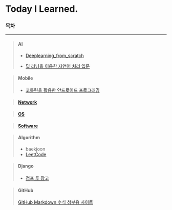 # Today I Learned.
### 목차

---

> #### AI
>
> * [Deeplearning_from_scratch](https://github.com/p-chanmin/TIL/tree/main/AI#deeplearning_from_scratch)
>
> * [딥 러닝을 이용한 자연어 처리 입문](https://github.com/p-chanmin/TIL/tree/main/AI#%EB%94%A5-%EB%9F%AC%EB%8B%9D%EC%9D%84-%EC%9D%B4%EC%9A%A9%ED%95%9C-%EC%9E%90%EC%97%B0%EC%96%B4-%EC%B2%98%EB%A6%AC-%EC%9E%85%EB%AC%B8)




> #### Mobile
>
> * [코틀린을 활용한 안드로이드 프로그래밍](https://github.com/p-chanmin/TIL/tree/main/Mobile#%EC%BD%94%ED%8B%80%EB%A6%B0%EC%9D%84-%ED%99%9C%EC%9A%A9%ED%95%9C-%EC%95%88%EB%93%9C%EB%A1%9C%EC%9D%B4%EB%93%9C-%ED%94%84%EB%A1%9C%EA%B7%B8%EB%9E%98%EB%B0%8D)



> #### [Network](https://github.com/p-chanmin/TIL/tree/main/Network#network)
>



> #### [OS](https://github.com/p-chanmin/TIL/tree/main/OS#os)
>



> #### [Software](https://github.com/p-chanmin/TIL/tree/main/Software#software)
>



> #### **Algorithm** 
>
> * baekjoon
> * [LeetCode](https://github.com/p-chanmin/TIL/tree/main/Algorithm/LeetCode#leetcode-%EB%AC%B8%EC%A0%9C-%ED%92%80%EC%9D%B4)



> #### **Django**
>
> * [점프 투 장고](https://github.com/p-chanmin/TIL/tree/main/Django#%EC%A0%90%ED%94%84-%ED%88%AC-%EC%9E%A5%EA%B3%A0)



> #### **GitHub**
>
> [GitHub Markdown 수식 첨부용 사이트](https://latex.codecogs.com/)

